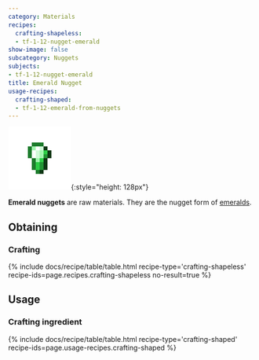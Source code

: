 ```yaml
---
category: Materials
recipes:
  crafting-shapeless:
  - tf-1-12-nugget-emerald
show-image: false
subcategory: Nuggets
subjects:
- tf-1-12-nugget-emerald
title: Emerald Nugget
usage-recipes:
  crafting-shaped:
  - tf-1-12-emerald-from-nuggets
---
```


![Emerald nugget](/assets/images/docs/1.12/thermal-foundation/nugget-emerald.png){:style="height: 128px"}


**Emerald nuggets** are raw materials. They are the nugget form of
[emeralds](https://minecraft.gamepedia.com/Emerald).


Obtaining
---------

### Crafting
{% include docs/recipe/table/table.html recipe-type='crafting-shapeless' recipe-ids=page.recipes.crafting-shapeless no-result=true %}


Usage
-----

### Crafting ingredient
{% include docs/recipe/table/table.html recipe-type='crafting-shaped' recipe-ids=page.usage-recipes.crafting-shaped %}
